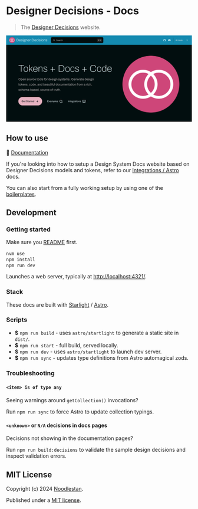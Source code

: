 # Designer Decisions - Docs

> The [Designer Decisions](https://designer-decisions.noodlestan.org/) website.

![](https://raw.githubusercontent.com/noodlestan/designer/refs/heads/main/docs/designer-decisions/public/designer-decisions-docs.png)

## How to use

📖 [Documentation](https://designer-decisions.noodlestan.org/)

If you're looking into how to setup a Design System Docs website based on Designer Decisions models and tokens, refer to our [Integrations / Astro](https://designer-decisions.noodlestan.org/integrations/Astro/) docs.

You can also start from a fully working setup by using one of the [boilerplates](https://designer-decisions.noodlestan.org/examples/boilerplates/).

## Development

### Getting started

Make sure you [README](https://github.com/noodlestan/designer/blob/main/README.md) first.

```
nvm use
npm install
npm run dev
```

Launches a web server, typically at [http://localhost:4321/](http://localhost:4321/).

### Stack

These docs are built with [Starlight](https://starlight.astro.build/) / [Astro](https://docs.astro.build).

### Scripts

- **$** `npm run build` - uses `astro/startlight` to generate a static site in `dist/`.
- **$** `npm run start` - full build, served locally.
- **$** `npm run dev` - uses `astro/startlight` to launch dev server.
- **$** `npm run sync` - updates type definitions from Astro automagical zods.

### Troubleshooting

#### `<item> is of type any`

Seeing warnings around `getCollection()` invocations?

Run `npm run sync` to force Astro to update collection typings.

#### `<unknown>` or `N/A` decisions in docs pages

Decisions not showing in the documentation pages?

Run `npm run build:decisions` to validate the sample design decisions and inspect validation errors.

## MIT License

Copyright (c) 2024 [Noodlestan](https://noodlestan.org/).

Published under a [MIT license](https://noodlestan.mit-license.org/).
